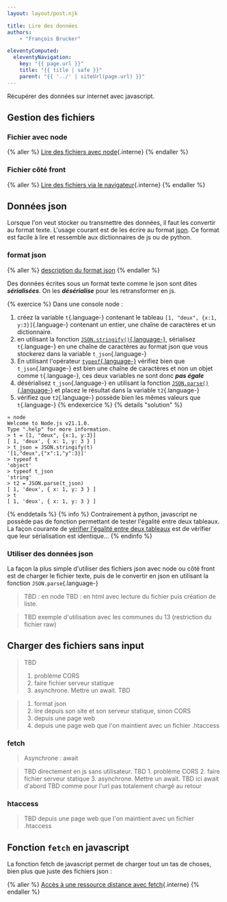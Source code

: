 ```yaml
---
layout: layout/post.njk

title: Lire des données
authors:
    - "François Brucker"

eleventyComputed:
  eleventyNavigation:
    key: "{{ page.url }}"
    title: "{{ title | safe }}"
    parent: "{{ '../' | siteUrl(page.url) }}"
---
```


<!-- début résumé -->

Récupérer des données sur internet avec javascript.

<!-- fin résumé -->

## Gestion des fichiers

### Fichier avec node

{% aller %}
[Lire des fichiers avec node](fichiers-node){.interne}
{% endaller %}

### Fichier côté front

{% aller %}
[Lire des fichiers via le navigateur](fichiers-front){.interne}
{% endaller %}

## Données json

Lorsque l'on veut stocker ou transmettre des données, il faut les convertir au format texte. L'usage courant est de les écrire au format [json](https://fr.wikipedia.org/wiki/JavaScript_Object_Notation). Ce format est facile à lire et ressemble aux dictionnaires de js ou de python.

### format json

{% aller %}
[description du format json](https://www.json.org/json-fr.html)
{% endaller %}

Des données écrites sous un format texte comme le json sont dites ***sérialisées***. On les ***désérialise*** pour les retransformer en js.

{% exercice %}
Dans une console node :

1. créez la variable `t`{.language-} contenant le tableau `[1, "deux", {x:1, y:3}]`{.language-} contenant un entier, une chaîne de caractères et un dictionnaire.
2. en utilisant la fonction [`JSON.stringify()`{.language-}](https://developer.mozilla.org/en-US/docs/Web/JavaScript/Reference/Global_Objects/JSON/stringify), sérialisez `t`{.language-} en une chaîne de caractères au format json que vous stockerez dans la variable `t_json`{.language-}
3. En utilisant l'opérateur [`typeof`{.language-}](https://developer.mozilla.org/en-US/docs/Web/JavaScript/Reference/Operators/typeof) vérifiez bien que `t_json`{.language-} est bien une chaîne de caractères et non un objet comme `t`{.language-}, ces deux variables ne sont donc ***pas égale***
4. désérialisez `t_json`{.language-} en utilisant la fonction [`JSON.parse()`{.language-}](https://developer.mozilla.org/en-US/docs/Web/JavaScript/Reference/Global_Objects/JSON/parse) et placez le résultat dans la variable `t2`{.language-}
5. vérifiez que `t2`{.language-} possède bien les mêmes valeurs que `t`{.language-}
{% endexercice %}
{% details "solution" %}

```shell
» node                        
Welcome to Node.js v21.1.0.
Type ".help" for more information.
> t = [1, "deux", {x:1, y:3}]
[ 1, 'deux', { x: 1, y: 3 } ]
> t_json = JSON.stringify(t)
'[1,"deux",{"x":1,"y":3}]'
> typeof t
'object'
> typeof t_json
'string'
> t2 = JSON.parse(t_json)
[ 1, 'deux', { x: 1, y: 3 } ]
> t
[ 1, 'deux', { x: 1, y: 3 } ]
```

{% enddetails %}
{% info %}
Contrairement à python, javascript ne possède pas de fonction permettant de tester l'égalité entre deux tableaux. La façon courante de [vérifier l'égalité entre deux tableaux](https://www.freecodecamp.org/news/how-to-compare-arrays-in-javascript/) est de vérifier que leur sérialisation est identique...
{% endinfo %}

### Utiliser des données json

La façon la plus simple d'utiliser des fichiers json avec node ou côté front est de charger le fichier texte, puis de le convertir en json en utilisant la fonction `JSON.parse`{.language-}

> TBD : en node
> TBD : en html avec lecture du fichier puis création de liste.

> TBD exemple d'utilisation avec les communes du 13 (restriction du fichier raw)

## Charger des fichiers sans input

> TBD
>
> 1. problème CORS
> 2. faire fichier serveur statique
> 3. asynchrone. Mettre un await.
> TBD


> 1. format json
> 2. lire depuis son site et son serveur statique, sinon CORS
> 3. depuis une page web
> 4. depuis une page web que l'on maintient avec un fichier .htaccess

### fetch

> Asynchrone : await

> TBD directement en js sans utilisateur.
> TBD 1. problème CORS 2. faire fichier serveur statique 3. asynchrone. Mettre un await.
> TBD ici await d'abord
> TBD comme pour l'url pas totalement chargé au retour

### htaccess

> TBD depuis une page web que l'on maintient avec un fichier .htaccess

## Fonction `fetch` en javascript

La fonction fetch de javascript permet de charger tout un tas de choses, bien plus que juste des fichiers json :

{% aller %}
[Accès à une ressource distance avec fetch](fetch){.interne}
{% endaller %}
